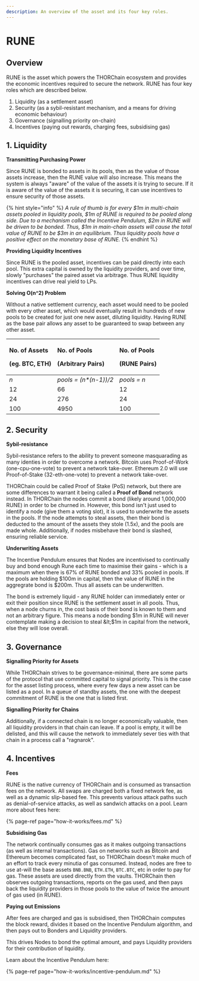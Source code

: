 ```yaml
---
description: An overview of the asset and its four key roles.
---
```


# RUNE

## Overview

RUNE is the asset which powers the THORChain ecosystem and provides the economic incentives required to secure the network. RUNE has four key roles which are described below.

1. Liquidity \(as a settlement asset\)
2. Security \(as a sybil-resistant mechanism, and a means for driving economic behaviour\)
3. Governance \(signalling priority on-chain\)
4. Incentives \(paying out rewards, charging fees, subsidising gas\)

## 1. Liquidity

**Transmitting Purchasing Power**

Since RUNE is bonded to assets in its pools, then as the value of those assets increase, then the RUNE value will also increase. This means the system is always "aware" of the value of the assets it is trying to secure. If it is aware of the value of the assets it is securing, it can use incentives to ensure security of those assets.

{% hint style="info" %}
_A rule of thumb is for every $1m in multi-chain assets pooled in liquidity pools, $1m of RUNE is required to be pooled along side. Due to a mechanism called the Incentive Pendulum, $2m in RUNE will be driven to be bonded. Thus, $1m in main-chain assets will cause the total value of RUNE to be $3m in an equilibrium. Thus liquidity pools have a positive effect on the monetary base of RUNE._
{% endhint %}

**Providing Liquidity Incentives**

Since RUNE is the pooled asset, incentives can be paid directly into each pool. This extra capital is owned by the liquidity providers, and over time, slowly "purchases" the paired asset via arbitrage. Thus RUNE liquidity incentives can drive real yield to LPs. 

**Solving O\(n^2\) Problem**

Without a native settlement currency, each asset would need to be pooled with every other asset, which would eventually result in hundreds of new pools to be created for just one new asset, diluting liquidity. Having RUNE as the base pair allows any asset to be guaranteed to swap between any other asset. 

<table>
  <thead>
    <tr>
      <th style="text-align:left">
        <p>No. of Assets</p>
        <p>(eg. BTC, ETH)</p>
      </th>
      <th style="text-align:left">
        <p>No. of Pools</p>
        <p>(Arbitrary Pairs)</p>
      </th>
      <th style="text-align:left">
        <p>No. of Pools</p>
        <p>(RUNE Pairs)</p>
      </th>
    </tr>
  </thead>
  <tbody>
    <tr>
      <td style="text-align:left"><em>n</em>
      </td>
      <td style="text-align:left"><em>pools = (n*(n-1))/2</em>
      </td>
      <td style="text-align:left"><em>pools = n</em>
      </td>
    </tr>
    <tr>
      <td style="text-align:left">12</td>
      <td style="text-align:left">66</td>
      <td style="text-align:left">12</td>
    </tr>
    <tr>
      <td style="text-align:left">24</td>
      <td style="text-align:left">276</td>
      <td style="text-align:left">24</td>
    </tr>
    <tr>
      <td style="text-align:left">100</td>
      <td style="text-align:left">4950</td>
      <td style="text-align:left">100</td>
    </tr>
  </tbody>
</table>

## 2. Security

**Sybil-resistance**

Sybil-resistance refers to the ability to prevent someone masquarading as many identies in order to overcome a network. Bitcoin uses Proof-of-Work \(one-cpu-one-vote\) to prevent a network take-over. Ethereum 2.0 will use Proof-of-Stake \(32-eth-one-vote\) to prevent a network take-over.

THORChain could be called Proof of Stake \(PoS\) network, but there are some differences to warrant it being called a **Proof of Bond** network instead. In THORChain the nodes commit a bond \(likely around 1,000,000 RUNE\) in order to be churned in. However, this bond isn't just used to identify a node \(give them a voting slot\), it is used to underwrite the assets in the pools. If the node attempts to steal assets, then their bond is deducted to the amount of the assets they stole \(1.5x\), and the pools are made whole. Additionally, if nodes misbehave their bond is slashed, ensuring reliable service. 

**Underwriting Assets**

The Incentive Pendulum ensures that Nodes are incentivised to continually buy and bond enough Rune each time to maximise their gains - which is a maximum when there is 67% of RUNE bonded and 33% pooled in pools. If the pools are holding $100m in capital, then the value of RUNE in the aggregrate bond is $200m. Thus all assets can be underwritten.

The bond is extremely liquid - any RUNE holder can immediately enter or exit their position since RUNE is the settlement asset in all pools. Thus, when a node churns in, the cost basis of their bond is known to them and not an arbitrary figure. This means a node bonding $1m in RUNE will never contemplate making a decision to steal &lt;$1m in capital from the network, else they will lose overall.

## 3. Governance

**Signalling Priority for Assets**

While THORChain strives to be governance-minimal, there are some parts of the protocol that use committed capital to signal priority. This is the case for the asset listing process, where every few days a new asset can be listed as a pool. In a queue of standby assets, the one with the deepest commitment of RUNE is the one that is listed first.

**Signalling Priority for Chains**

Additionally, if a connected chain is no longer economically valuable, then all liquidity providers in that chain can leave. If a pool is empty, it will be delisted, and this will cause the network to immediately sever ties with that chain in a process call a "ragnarok".

## 4. Incentives

**Fees**

RUNE is the native currency of THORChain and is consumed as transaction fees on the network. All swaps are charged both a fixed network fee, as well as a dynamic slip-based fee. This prevents various attack paths such as denial-of-service attacks, as well as sandwich attacks on a pool.  Learn more about fees here:

{% page-ref page="how-it-works/fees.md" %}

**Subsidising Gas**

The network continually consumes gas as it makes outgoing transactions \(as well as internal transactions\). Gas on networks such as Bitcoin and Ethereum becomes complicated fast, so THORChain doesn't make much of an effort to track every minutia of gas consumed. Instead, nodes are free to use at-will the base assets `BNB.BNB`, `ETH.ETH`, `BTC.BTC`, etc in order to pay for gas. These assets are used directly from the vaults. THORChain then observes outgoing transactions, reports on the gas used, and then pays back the liquidity providers in those pools to the value of twice the amount of gas used \(in RUNE\).

**Paying out Emissions**

After fees are charged and gas is subsidised, then THORChain computes the block reward, divides it based on the Incentive Pendulum algorithm, and then pays out to Bonders and Liquidity providers.

This drives Nodes to bond the optimal amount, and pays Liquidity providers for their contribution of liquidity.

Learn about the Incentive Pendulum here:

{% page-ref page="how-it-works/incentive-pendulum.md" %}



